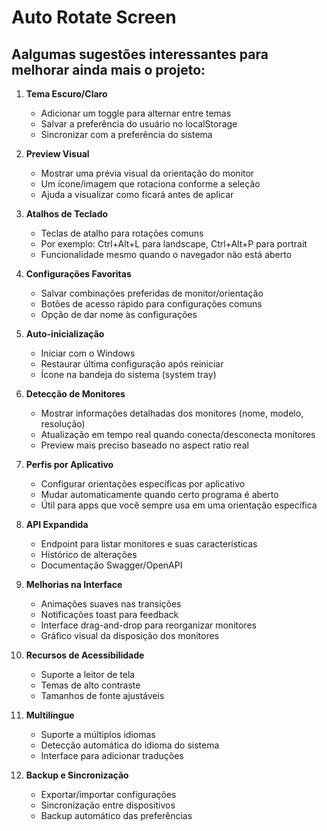 # Auto Rotate Screen

## Aalgumas sugestões interessantes para melhorar ainda mais o projeto:

1. **Tema Escuro/Claro**

   - Adicionar um toggle para alternar entre temas
   - Salvar a preferência do usuário no localStorage
   - Sincronizar com a preferência do sistema

2. **Preview Visual**

   - Mostrar uma prévia visual da orientação do monitor
   - Um ícone/imagem que rotaciona conforme a seleção
   - Ajuda a visualizar como ficará antes de aplicar

3. **Atalhos de Teclado**

   - Teclas de atalho para rotações comuns
   - Por exemplo: Ctrl+Alt+L para landscape, Ctrl+Alt+P para portrait
   - Funcionalidade mesmo quando o navegador não está aberto

4. **Configurações Favoritas**

   - Salvar combinações preferidas de monitor/orientação
   - Botões de acesso rápido para configurações comuns
   - Opção de dar nome às configurações

5. **Auto-inicialização**

   - Iniciar com o Windows
   - Restaurar última configuração após reiniciar
   - Ícone na bandeja do sistema (system tray)

6. **Detecção de Monitores**

   - Mostrar informações detalhadas dos monitores (nome, modelo, resolução)
   - Atualização em tempo real quando conecta/desconecta monitores
   - Preview mais preciso baseado no aspect ratio real

7. **Perfis por Aplicativo**

   - Configurar orientações específicas por aplicativo
   - Mudar automaticamente quando certo programa é aberto
   - Útil para apps que você sempre usa em uma orientação específica

8. **API Expandida**

   - Endpoint para listar monitores e suas características
   - Histórico de alterações
   - Documentação Swagger/OpenAPI

9. **Melhorias na Interface**

   - Animações suaves nas transições
   - Notificações toast para feedback
   - Interface drag-and-drop para reorganizar monitores
   - Gráfico visual da disposição dos monitores

10. **Recursos de Acessibilidade**

    - Suporte a leitor de tela
    - Temas de alto contraste
    - Tamanhos de fonte ajustáveis

11. **Multilíngue**

    - Suporte a múltiplos idiomas
    - Detecção automática do idioma do sistema
    - Interface para adicionar traduções

12. **Backup e Sincronização**
    - Exportar/importar configurações
    - Sincronização entre dispositivos
    - Backup automático das preferências
